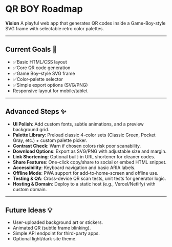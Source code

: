 # QR BOY Roadmap

**Vision**
A playful web app that generates QR codes inside a Game-Boy-style SVG frame with selectable retro color palettes.

---

## Current Goals 📌

- ✅Basic HTML/CSS layout
- ✅Core QR code generation
- ✅Game Boy–style SVG frame
- ✅Color-palette selector
- ✅Simple export options (SVG/PNG)
- Responsive layout for mobile/tablet

---

## Advanced Steps ✨

- **UI Polish**: Add custom fonts, subtle animations, and a preview background grid.
- **Palette Library**: Preload classic 4-color sets (Classic Green, Pocket Gray, etc.) + custom palette picker.
- **Contrast Check**: Warn if chosen colors risk poor scanability.
- **Download Options**: Export as SVG/PNG with adjustable size and margin.
- **Link Shortening**: Optional built-in URL shortener for cleaner codes.
- **Share Features**: One-click copy/share to social or embed HTML snippet.
- **Accessibility**: Keyboard navigation and basic ARIA labels.
- **Offline Mode**: PWA support for add-to-home-screen and offline use.
- **Testing & QA**: Cross-device QR scan tests, unit tests for generator logic.
- **Hosting & Domain**: Deploy to a static host (e.g., Vercel/Netlify) with custom domain.

---

## Future Ideas 💡

- User-uploaded background art or stickers.
- Animated QR (subtle frame blinking).
- Simple API endpoint for third-party apps.
- Optional light/dark site theme.
